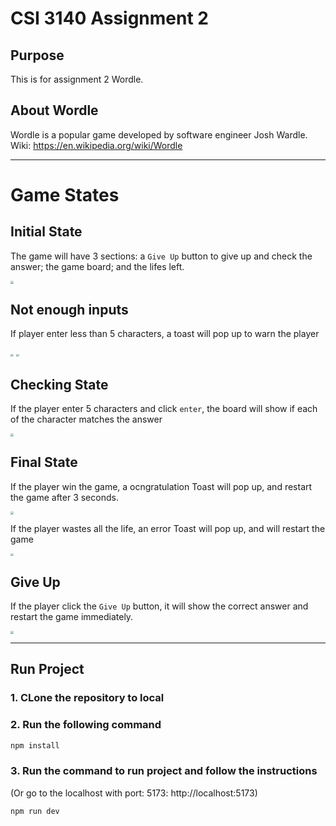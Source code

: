 # CSI 3140 Assignment 2

## Purpose

This is for assignment 2 Wordle.

## About Wordle

Wordle is a popular game developed by software engineer Josh Wardle. Wiki: https://en.wikipedia.org/wiki/Wordle

------

# Game States

## Initial State

The game will have 3 sections: a `Give Up` button to give up and check the answer; the game board; and the lifes left.

<img src="/Users/Ahsoka/Desktop/Screenshot 2024-06-18 at 9.54.57 PM.png" style="zoom:30%;" />

## Not enough inputs

If player enter less than 5 characters, a toast will pop up to warn the player

<img src="/Users/Ahsoka/Desktop/Screenshot 2024-06-18 at 9.55.14 PM.png" style="zoom:30%;" />

<img src="/Users/Ahsoka/Desktop/Screenshot 2024-06-18 at 9.55.33 PM.png" style="zoom:30%;" />

## Checking State

If the player enter 5 characters and click `enter`, the board will show if each of the character matches the answer

<img src="/Users/Ahsoka/Desktop/Screenshot 2024-06-18 at 9.55.42 PM.png" style="zoom:30%;" />

## Final State

If the player win the game, a ocngratulation Toast will pop up, and restart the game after 3 seconds.

<img src="/Users/Ahsoka/Desktop/Screenshot 2024-06-18 at 9.56.44 PM.png" style="zoom:30%;" />

If the player wastes all the life, an error Toast will pop up, and will restart the game

<img src="/Users/Ahsoka/Desktop/Screenshot 2024-06-18 at 9.57.24 PM.png" style="zoom:30%;" />

## Give Up

If the player click the `Give Up` button, it will show the correct answer and restart the game immediately.

<img src="/Users/Ahsoka/Desktop/Screenshot 2024-06-18 at 9.57.30 PM.png" style="zoom:30%;" />

------

## Run Project

### 1. CLone the repository to local

### 2. Run the following command

```sh
npm install
```

### 3. Run the command to run project and follow the instructions

(Or go to the localhost with port: 5173: http://localhost:5173)

```sh
npm run dev
```
